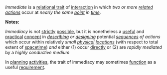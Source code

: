 *Immediate* is a [relational trait](https://github.com/gcassel/Modular-Organization-Terminology/blob/master/compound-terms/relational-trait.md) of [interaction](https://github.com/gcassel/Modular-Organization-Terminology/blob/master/terms/interaction.md) in which *two or more [related](https://github.com/gcassel/Modular-Organization-Terminology/blob/master/terms/relationship.md) [actions](https://github.com/gcassel/Modular-Organization-Terminology/blob/master/terms/action.md)* occur at *nearly the same [point](https://github.com/gcassel/Modular-Organization-Terminology/blob/master/terms/position.md) in [time](https://github.com/gcassel/Modular-Organization-Terminology/blob/master/terms/time.md)*.

**Notes:**  
		
*Immediacy* is not [strictly](https://github.com/gcassel/Modular-Organization-Terminology/blob/master/terms/strict.md) [possible](https://github.com/gcassel/Modular-Organization-Terminology/blob/master/terms/potential.md), but it is nonetheless a [useful](https://github.com/gcassel/Modular-Organization-Terminology/blob/master/terms/use.md) and [practical](https://github.com/gcassel/Modular-Organization-Terminology/blob/master/terms/practice.md) [concept](https://github.com/gcassel/Modular-Organization-Terminology/blob/master/terms/concept.md) in *[describing](https://github.com/gcassel/Modular-Organization-Terminology/blob/master/terms/description.md) or [designing](https://github.com/gcassel/Modular-Organization-Terminology/blob/master/terms/design.md)* potential *[sequences](https://github.com/gcassel/Modular-Organization-Terminology/blob/master/terms/sequence.md) of actions* which occur within relatively *small [physical](https://github.com/gcassel/Modular-Organization-Terminology/blob/master/terms/physical.md) [locations](https://github.com/gcassel/Modular-Organization-Terminology/blob/master/terms/location.md)* (with respect to total extent of [spacetime](https://github.com/gcassel/Modular-Organization-Terminology/blob/master/terms/spacetime.md)) *and* either (1) occur [directly](https://github.com/gcassel/Modular-Organization-Terminology/blob/master/terms/direct.md) or (2) are *rapidly mediated* by a *highly conductive medium*
		
In [planning](https://github.com/gcassel/Modular-Organization-Terminology/blob/master/terms/plan.md) [activities](https://github.com/gcassel/Modular-Organization-Terminology/blob/master/terms/activity.md), the trait of immediacy may sometimes [function](https://github.com/gcassel/Modular-Organization-Terminology/blob/master/terms/function.md) as a useful [requirement](https://github.com/gcassel/Modular-Organization-Terminology/blob/master/terms/requirement.md).
